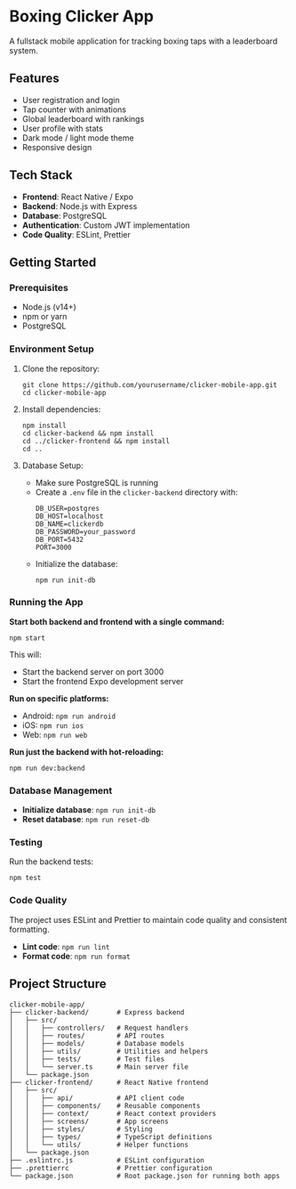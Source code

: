 # Boxing Clicker App

A fullstack mobile application for tracking boxing taps with a leaderboard system.

## Features

- User registration and login
- Tap counter with animations
- Global leaderboard with rankings
- User profile with stats
- Dark mode / light mode theme
- Responsive design

## Tech Stack

- **Frontend**: React Native / Expo
- **Backend**: Node.js with Express
- **Database**: PostgreSQL
- **Authentication**: Custom JWT implementation
- **Code Quality**: ESLint, Prettier

## Getting Started

### Prerequisites

- Node.js (v14+)
- npm or yarn
- PostgreSQL

### Environment Setup

1. Clone the repository:

   ```
   git clone https://github.com/yourusername/clicker-mobile-app.git
   cd clicker-mobile-app
   ```

2. Install dependencies:

   ```
   npm install
   cd clicker-backend && npm install
   cd ../clicker-frontend && npm install
   cd ..
   ```

3. Database Setup:
   - Make sure PostgreSQL is running
   - Create a `.env` file in the `clicker-backend` directory with:
     ```
     DB_USER=postgres
     DB_HOST=localhost
     DB_NAME=clickerdb
     DB_PASSWORD=your_password
     DB_PORT=5432
     PORT=3000
     ```
   - Initialize the database:
     ```
     npm run init-db
     ```

### Running the App

**Start both backend and frontend with a single command:**

```
npm start
```

This will:

- Start the backend server on port 3000
- Start the frontend Expo development server

**Run on specific platforms:**

- Android: `npm run android`
- iOS: `npm run ios`
- Web: `npm run web`

**Run just the backend with hot-reloading:**

```
npm run dev:backend
```

### Database Management

- **Initialize database**: `npm run init-db`
- **Reset database**: `npm run reset-db`

### Testing

Run the backend tests:

```
npm test
```

### Code Quality

The project uses ESLint and Prettier to maintain code quality and consistent formatting.

- **Lint code**: `npm run lint`
- **Format code**: `npm run format`

## Project Structure

```
clicker-mobile-app/
├── clicker-backend/       # Express backend
│   ├── src/
│   │   ├── controllers/   # Request handlers
│   │   ├── routes/        # API routes
│   │   ├── models/        # Database models
│   │   ├── utils/         # Utilities and helpers
│   │   ├── tests/         # Test files
│   │   └── server.ts      # Main server file
│   └── package.json
├── clicker-frontend/      # React Native frontend
│   ├── src/
│   │   ├── api/           # API client code
│   │   ├── components/    # Reusable components
│   │   ├── context/       # React context providers
│   │   ├── screens/       # App screens
│   │   ├── styles/        # Styling
│   │   ├── types/         # TypeScript definitions
│   │   └── utils/         # Helper functions
│   └── package.json
├── .eslintrc.js           # ESLint configuration
├── .prettierrc            # Prettier configuration
└── package.json           # Root package.json for running both apps
```

